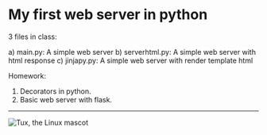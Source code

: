 # My first web server in python

3 files in class:

a) main.py:       A simple web server
b) serverhtml.py: A simple web server with html response
c) jinjapy.py:    A simple web server with render template html

Homework:

1. Decorators in python.
2. Basic web server with flask.
---

![Tux, the Linux mascot](https://www.muylinux.com/wp-content/uploads/2017/06/github.png)